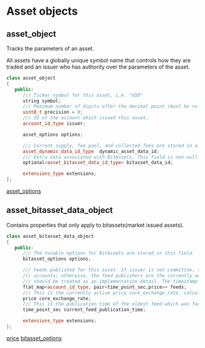# Asset objects

## asset_object

Tracks the parameters of an asset.

All assets have a globally unique symbol name that controls how they are traded and an issuer who has authority over the parameters of the asset.

```cpp
class asset_object
{
   public:
      /// Ticker symbol for this asset, i.e. "USD"
      string symbol;
      /// Maximum number of digits after the decimal point (must be <= 12)
      uint8_t precision = 0;
      /// ID of the account which issued this asset.
      account_id_type issuer;

      asset_options options;

      /// Current supply, fee pool, and collected fees are stored in a separate object as they change frequently.
      asset_dynamic_data_id_type  dynamic_asset_data_id;
      /// Extra data associated with BitAssets. This field is non-null if and only if is_market_issued() returns true
      optional<asset_bitasset_data_id_type> bitasset_data_id;

      extensions_type extensions;
};
```

[asset_options](/api-reference/echo-operations/types/common.md#asset_options)

## asset_bitasset_data_object

Contains properties that only apply to bitassets(market issued assets).

```cpp
class asset_bitasset_data_object
{
   public:
      /// The tunable options for BitAssets are stored in this field.
      bitasset_options options;

      /// Feeds published for this asset. If issuer is not committee, the keys in this map are the feed publishing
      /// accounts; otherwise, the feed publishers are the currently active committee_members and this map
      /// should be treated as an implementation detail. The timestamp on each feed is the time it was published.
      flat_map<account_id_type, pair<time_point_sec,price>> feeds;
      /// This is the currently active price core_exchange_rate, calculated as the median of values from the currently active feeds.
      price core_exchange_rate;
      /// This is the publication time of the oldest feed which was factored into core_exchange_rate.
      time_point_sec current_feed_publication_time;

      extensions_type extensions;
};
```

[price](/api-reference/echo-operations/types/common.md#price)
[bitasset_options](/api-reference/echo-operations/types/common.md#bitasset_options)